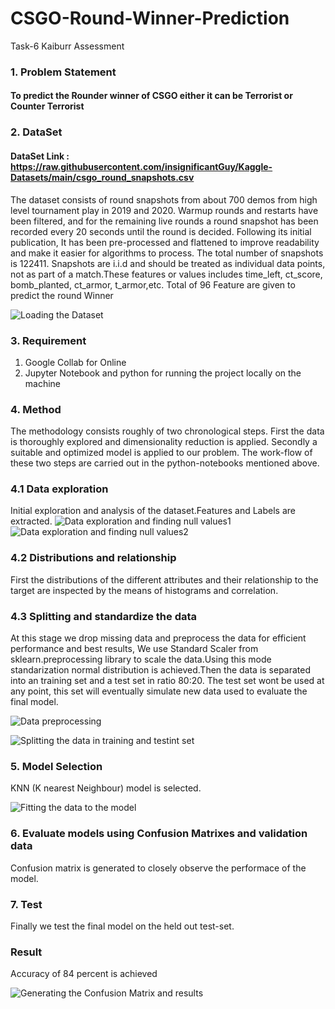 # CSGO-Round-Winner-Prediction
Task-6 Kaiburr Assessment

### 1. Problem Statement 
####  To predict the Rounder winner of CSGO either it can be Terrorist or Counter Terrorist

### 2. DataSet
#### DataSet Link : https://raw.githubusercontent.com/insignificantGuy/Kaggle-Datasets/main/csgo_round_snapshots.csv
The dataset consists of round snapshots from about 700 demos from high level tournament play in 2019 and 2020. Warmup rounds and restarts have been filtered, and for the remaining live rounds a round snapshot has been recorded every 20 seconds until the round is decided. Following its initial publication, It has been pre-processed and flattened to improve readability and make it easier for algorithms to process. The total number of snapshots is 122411. Snapshots are i.i.d and should be treated as individual data points, not as part of a match.These features or values includes time_left, ct_score, bomb_planted, ct_armor, t_armor,etc. Total of 96 Feature are given to predict the round Winner

![Loading the Dataset](https://user-images.githubusercontent.com/122474267/227891623-88205789-1e28-42ec-a3d4-a49603c868c9.png)


### 3. Requirement
1. Google Collab for Online
2. Jupyter Notebook and python for running the project locally on the machine

### 4. Method
The methodology consists roughly of two chronological steps. First the data is thoroughly explored and dimensionality reduction is applied. Secondly a suitable and  optimized model is applied to our problem. The work-flow of these two steps are carried out in the python-notebooks mentioned above.

### 4.1 Data exploration
Initial exploration and analysis of the dataset.Features and Labels are extracted.
![Data exploration and finding null values1](https://user-images.githubusercontent.com/122474267/227891666-4cce9a00-0983-4a06-8f1d-dd04c8cd4303.png)
![Data exploration and finding null values2](https://user-images.githubusercontent.com/122474267/227891691-4f7b4f35-e925-48d9-82ec-82e4ffe41ff7.png)



### 4.2 Distributions and relationship
First the distributions of the different attributes and their relationship to the target are inspected by the means of histograms and correlation.

### 4.3 Splitting and standardize the data

At this stage we drop missing data and preprocess the data for efficient performance and best results, We use Standard Scaler from sklearn.preprocessing library to scale the data.Using this mode standarization normal distribution is achieved.Then the  data is separated into an training set and a test set in ratio 80:20. The test set wont be used at any point, this set will eventually simulate new data used to evaluate the final model.

![Data preprocessing](https://user-images.githubusercontent.com/122474267/227891778-1032a959-0a30-47c6-aa42-f2cf8ee98960.png)

![Splitting the data in training and testint set](https://user-images.githubusercontent.com/122474267/227891955-35189dd2-51bc-4d32-825d-11711a414ec4.png)



### 5. Model Selection
KNN (K nearest Neighbour) model is selected.

![Fitting the data to the model](https://user-images.githubusercontent.com/122474267/227891829-89ae9e8f-aa8c-4e65-8ea1-3a3bec7d18fd.png)


### 6. Evaluate models using Confusion Matrixes and validation data
Confusion matrix is generated to closely observe the performace of the model.

### 7. Test
Finally we test the final model on the held out test-set.

### Result
Accuracy of 84 percent is achieved

![Generating the Confusion Matrix and results](https://user-images.githubusercontent.com/122474267/227891879-051067d8-b576-43ef-ac22-c081be3da51a.png)




